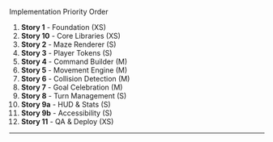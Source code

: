 ﻿Implementation Priority Order

1. **Story 1** - Foundation (XS)
2. **Story 10** - Core Libraries (XS) 
3. **Story 2** - Maze Renderer (S)
4. **Story 3** - Player Tokens (S)
5. **Story 4** - Command Builder (M)
6. **Story 5** - Movement Engine (M)
7. **Story 6** - Collision Detection (M)
8. **Story 7** - Goal Celebration (M)
9. **Story 8** - Turn Management (S)
10. **Story 9a** - HUD & Stats (S)
11. **Story 9b** - Accessibility (S)
12. **Story 11** - QA & Deploy (XS)

---


